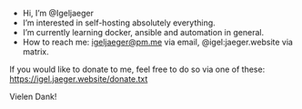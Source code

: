 - Hi, I’m @Igeljaeger
- I’m interested in self-hosting absolutely everything.
- I’m currently learning docker, ansible and automation in general.
- How to reach me: igeljaeger@pm.me via email, @igel:jaeger.website via matrix.

If you would like to donate to me, feel free to do so via one of these:
https://igel.jaeger.website/donate.txt

Vielen Dank!

<!---
Igeljaeger/Igeljaeger is a ✨ special ✨ repository because its `README.md` (this file) appears on your GitHub profile.
You can click the Preview link to take a look at your changes.
--->
